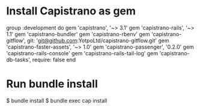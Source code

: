 # Install Capistrano as gem

group :development do
  gem 'capistrano', '~> 3.1'
  gem 'capistrano-rails', '~> 1.1'
  gem 'capistrano-bundler'
  gem 'capistrano-rbenv'
  gem 'capistrano-gitflow', git: 'git@github.com:YotpoLtd/capistrano-gitflow.git'
  gem 'capistrano-faster-assets', '~> 1.0'
  gem 'capistrano-passenger', '0.2.0'
  gem 'capistrano-rails-console'
  gem 'capistrano-rails-tail-log'
  gem 'capistrano-db-tasks', require: false
end

# Run bundle install
$ bundle install
$ bundle exec cap install